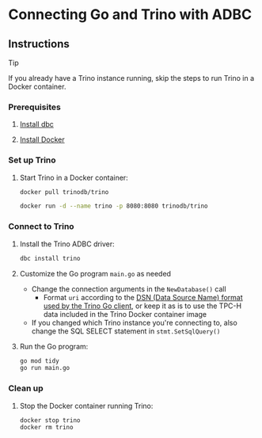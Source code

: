<!--
Copyright 2025 Columnar Technologies Inc.

Licensed under the Apache License, Version 2.0 (the "License");
you may not use this file except in compliance with the License.
You may obtain a copy of the License at

    http://www.apache.org/licenses/LICENSE-2.0

Unless required by applicable law or agreed to in writing, software
distributed under the License is distributed on an "AS IS" BASIS,
WITHOUT WARRANTIES OR CONDITIONS OF ANY KIND, either express or implied.
See the License for the specific language governing permissions and
limitations under the License.
-->

# Connecting Go and Trino with ADBC

## Instructions

> [!TIP]
> If you already have a Trino instance running, skip the steps to run Trino in a Docker container.

### Prerequisites

1. [Install dbc](https://docs.columnar.tech/dbc/getting_started/installation/)

1. [Install Docker](https://docs.docker.com/get-started/get-docker/)

### Set up Trino

1. Start Trino in a Docker container:

   ```sh
   docker pull trinodb/trino

   docker run -d --name trino -p 8080:8080 trinodb/trino
   ```

### Connect to Trino

1. Install the Trino ADBC driver:

   ```sh
   dbc install trino
   ```

1. Customize the Go program `main.go` as needed
   - Change the connection arguments in the `NewDatabase()` call
     - Format `uri` according to the [DSN (Data Source Name) format used by the Trino Go client](https://pkg.go.dev/github.com/trinodb/trino-go-client#section-readme), or keep it as is to use the TPC-H data included in the Trino Docker container image
   - If you changed which Trino instance you're connecting to, also change the SQL SELECT statement in `stmt.SetSqlQuery()`

1. Run the Go program:

   ```sh
   go mod tidy
   go run main.go
   ```

### Clean up

1. Stop the Docker container running Trino:

   ```sh
   docker stop trino
   docker rm trino
   ```
